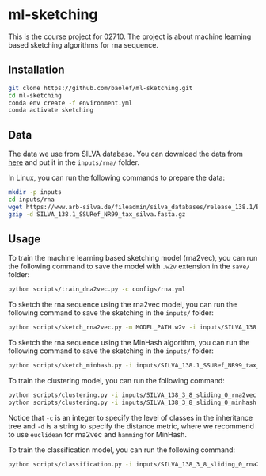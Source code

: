 # ml-sketching

This is the course project for 02710. The project is about machine learning based sketching algorithms for rna sequence.

## Installation

```bash
git clone https://github.com/baolef/ml-sketching.git
cd ml-sketching
conda env create -f environment.yml
conda activate sketching
```

## Data

The data we use from SILVA database. You can download the data from [here](https://www.arb-silva.de/fileadmin/silva_databases/release_138.1/Exports/SILVA_138.1_SSURef_NR99_tax_silva.fasta.gz) and put it in the `inputs/rna/` folder.

In Linux, you can run the following commands to prepare the data:

```bash
mkdir -p inputs
cd inputs/rna
wget https://www.arb-silva.de/fileadmin/silva_databases/release_138.1/Exports/SILVA_138.1_SSURef_NR99_tax_silva.fasta.gz
gzip -d SILVA_138.1_SSURef_NR99_tax_silva.fasta.gz
```

## Usage

To train the machine learning based sketching model (rna2vec), you can run the following command to save the model with `.w2v` extension in the `save/` folder:

```bash
python scripts/train_dna2vec.py -c configs/rna.yml
```

To sketch the rna sequence using the rna2vec model, you can run the following command to save the sketching in the `inputs/` folder:

```bash
python scripts/sketch_rna2vec.py -m MODEL_PATH.w2v -i inputs/SILVA_138.1_SSURef_NR99_tax_silva.fasta -o inputs
```

To sketch the rna sequence using the MinHash algorithm, you can run the following command to save the sketching in the `inputs/` folder:

```bash
python scripts/sketch_minhash.py -i inputs/SILVA_138.1_SSURef_NR99_tax_silva.fasta -o inputs
```

To train the clustering model, you can run the following command:

```bash
python scripts/clustering.py -i inputs/SILVA_138_3_8_sliding_0_rna2vec.npz -c 1 -d euclidean
python scripts/clustering.py -i inputs/SILVA_138_3_8_sliding_0_minhash.npz -c 1 -d hamming
```

Notice that `-c` is an integer to specify the level of classes in the inheritance tree and `-d` is a string to specify the distance metric, where we recommend to use `euclidean` for rna2vec and `hamming` for MinHash.

To train the classification model, you can run the following command:

```bash
python scripts/classification.py -i inputs/SILVA_138_3_8_sliding_0_rna2vec.npz -c 1
```
